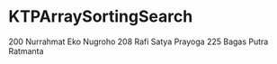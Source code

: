 # KTPArraySortingSearch

200 Nurrahmat Eko Nugroho
208 Rafi Satya Prayoga 
225 Bagas Putra Ratmanta
